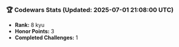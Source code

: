 ### 🏆 Codewars Stats (Updated: 2025-07-01 21:08:00 UTC)

- **Rank:** 8 kyu
- **Honor Points:** 3
- **Completed Challenges:** 1
